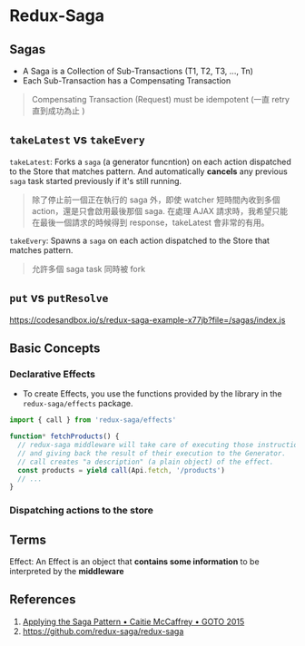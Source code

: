 # Redux-Saga

## Sagas

- A Saga is a Collection of Sub-Transactions (T1, T2, T3, ..., Tn)
- Each Sub-Transaction has a Compensating Transaction 

> Compensating Transaction (Request) must be idempotent (一直 retry 直到成功為止 )

## `takeLatest` vs `takeEvery`

`takeLatest`: Forks a `saga` (a generator funcntion) on each action dispatched to the Store that matches pattern. And automatically **cancels** any previous `saga` task started previously if it's still running.

> 除了停止前一個正在執行的 saga 外，即使 watcher 短時間內收到多個 action，還是只會啟用最後那個 saga. 
> 在處理 AJAX 請求時，我希望只能在最後一個請求的時候得到 response，takeLatest 會非常的有用。 

`takeEvery`: Spawns a `saga` on each action dispatched to the Store that matches pattern.

> 允許多個 saga task 同時被 fork

## `put` vs `putResolve`

https://codesandbox.io/s/redux-saga-example-x77jb?file=/sagas/index.js

## Basic Concepts

### Declarative Effects

- To create Effects, you use the functions provided by the library in the `redux-saga/effects` package.

```javascript
import { call } from 'redux-saga/effects'

function* fetchProducts() {
  // redux-saga middleware will take care of executing those instructions 
  // and giving back the result of their execution to the Generator.
  // call creates "a description" (a plain object) of the effect.
  const products = yield call(Api.fetch, '/products')
  // ...
}
```

### Dispatching actions to the store

## Terms

Effect: An Effect is an object that **contains some information** to be interpreted by the **middleware**



## References

1. [Applying the Saga Pattern • Caitie McCaffrey • GOTO 2015](https://youtu.be/xDuwrtwYHu8)
2. https://github.com/redux-saga/redux-saga
